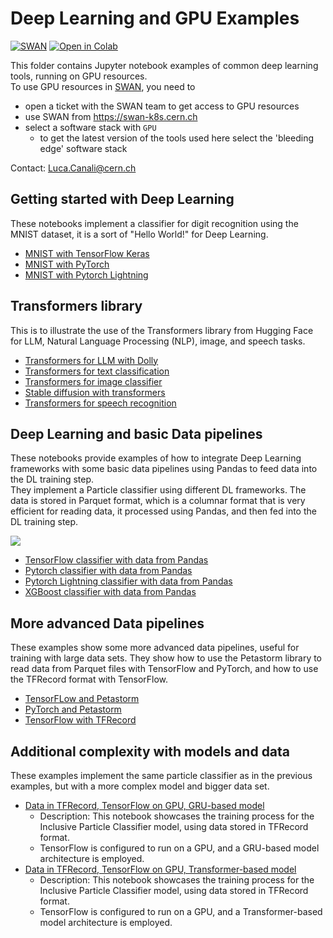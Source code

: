 # Deep Learning and GPU Examples

[![SWAN](https://swan.web.cern.ch/sites/swan.web.cern.ch/files/pictures/open_in_swan.svg)](https://swan-k8s.cern.ch/user-redirect/download?projurl=https://github.com/cerndb/NotebooksExamples.git)
[![Open in Colab](https://colab.research.google.com/assets/colab-badge.svg)](https://colab.research.google.com/github/cerndb/NotebooksExamples)

This folder contains Jupyter notebook examples of common deep learning tools, running on GPU resources.  
To use GPU resources in [SWAN](https://swan.web.cern.ch/), you need to
 - open a ticket with the SWAN team to get access to GPU resources
 - use SWAN from  https://swan-k8s.cern.ch 
 - select a software stack with `GPU`
   - to get the latest version of the tools used here select the 'bleeding edge' software stack

Contact: Luca.Canali@cern.ch

## Getting started with Deep Learning
These notebooks implement a classifier for digit recognition using the MNIST dataset, it is a sort of "Hello World!" for Deep Learning.

* [MNIST with TensorFlow Keras](TensorFlow_Keras_MNIST.ipynb)
* [MNIST with PyTorch](PyTorch_MNIST.ipynb)
* [MNIST with Pytorch Lightning](PyTorch_Lightning_MNIST.ipynb)

## Transformers library
This is to illustrate the use of the Transformers library from Hugging Face for LLM, Natural Language Processing (NLP), image, and speech tasks.

* [Transformers for LLM with Dolly](Transformers_LLM_Dolly.ipynb)
* [Transformers for text classification](Transformers_text_example.ipynb)
* [Transformers for image classifier](Transformers_image_example.ipynb)
* [Stable diffusion with transformers](Transformers_stable_diffusion_example.ipynb)
* [Transformers for speech recognition](Transformers_speech_recognition.ipynb)

## Deep Learning and basic Data pipelines
These notebooks provide examples of how to integrate Deep Learning frameworks with some basic data pipelines using Pandas to feed data into the DL training step.  
They implement a  Particle classifier using different DL frameworks. The data is stored in Parquet format, which is a columnar format that is very efficient for reading data,
it processed using Pandas, and then fed into the DL training step.
  
![][classifier_image]
  
* [TensorFlow classifier with data from Pandas](TensorFlow_Keras_HLF_with_Pandas_Parquet.ipynb)
* [Pytorch classifier with data from Pandas](PyTorch_HLF_with_Pandas_Parquet.ipynb)
* [Pytorch Lightning classifier with data from Pandas](PyTorch_Lightning_HLF_with_Pandas_Parquet.ipynb)
* [XGBoost classifier with data from Pandas](XGBoost_with_Pandas_Parquet.ipynb)

## More advanced Data pipelines
These examples show some more advanced data pipelines, useful for training with large data sets. They show how to use
the Petastorm library to read data from Parquet files with TensorFlow and PyTorch, and how to use the TFRecord format with TensorFlow.

* [TensorFLow and Petastorm](TensorFlow_Keras_HLF_with_Petastorm_Parquet.ipynb)
* [PyTorch and Petastorm](PyTorch_HLF_with_Petastorm_Parquet.ipynb)
* [TensorFlow with TFRecord](TensorFlow_Keras_HLF_with_TFRecord.ipynb)

[gallery_url]:https://cern.ch/swanserver/cgi-bin/go?projurl=https://github.com/cerndb/NotebooksExamples.git
[classifier_image]:https://github.com/cerndb/SparkDLTrigger/raw/master/Docs/Physics_use_case.png

## Additional complexity with models and data
These examples implement the same particle classifier as in the previous examples, but with a more complex model 
and bigger data set.  

* [Data in TFRecord, TensorFlow on GPU, GRU-based model](TensorFlow_Inclusive_Classifier_GRU_TFRecord.ipynb)
   - Description: This notebook showcases the training process for the Inclusive Particle Classifier model, 
     using data stored in TFRecord format.
   - TensorFlow is configured to run on a GPU, and a GRU-based model architecture is employed.
* [Data in TFRecord, TensorFlow on GPU, Transformer-based model](TensorFlow_Inclusive_Classifier_Transformer_TFRecord.ipynb)
   - Description: This notebook showcases the training process for the Inclusive Particle Classifier model,
     using data stored in TFRecord format.
   - TensorFlow is configured to run on a GPU, and a Transformer-based model architecture is employed.

